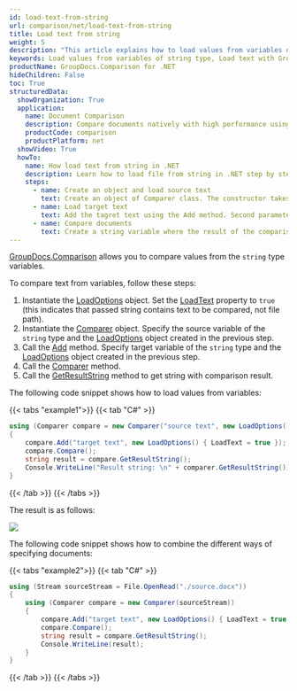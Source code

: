```yaml
---
id: load-text-from-string
url: comparison/net/load-text-from-string
title: Load text from string
weight: 5
description: "This article explains how to load values from variables of string type when using GroupDocs.Comparison for .NET."
keywords: Load values from variables of string type, Load text with GroupDocs.Comparison
productName: GroupDocs.Comparison for .NET
hideChildren: False
toc: True
structuredData:
  showOrganization: True
  application:
    name: Document Comparison
    description: Compare documents natively with high performance using C# language and GroupDocs.Comparison for .NET
    productCode: comparison
    productPlatform: net
  showVideo: True
  howTo:
    name: How load text from string in .NET
    description: Learn how to load file from string in .NET step by step
    steps:
      - name: Create an object and load source text
        text: Create an object of Comparer class. The constructor takes the source text by first parameter and a LoadOption object with LoadText parameter.
      - name: Load target text
        text: Add the tagret text using the Add method. Second parameter is a LoadOption object that contains LoadText = true.
      - name: Compare documents
        text: Create a string variable where the result of the comparison will be placed.
---
```


[GroupDocs.Comparison](https://products.groupdocs.com/comparison/net) allows you to compare values from the `string` type variables.

To compare text from variables, follow these steps:

1.  Instantiate the [LoadOptions](https://reference.groupdocs.com/net/comparison/groupdocs.comparison.options/loadoptions) object. Set the [LoadText](https://reference.groupdocs.com/comparison/net/groupdocs.comparison.options/loadoptions/properties/loadtext) property to `true` (this indicates that passed string contains text to be compared, not file path).
2.  Instantiate the [Comparer](https://reference.groupdocs.com/net/comparison/groupdocs.comparison/comparer) object. Specify the source variable of the `string` type and the [LoadOptions](https://reference.groupdocs.com/net/comparison/groupdocs.comparison.options/loadoptions) object created in the previous step.
3.  Call the [Add](https://reference.groupdocs.com/net/comparison/groupdocs.comparison/comparer/methods/add/index) method. Specify target variable of the `string` type and the [LoadOptions](https://reference.groupdocs.com/net/comparison/groupdocs.comparison.options/loadoptions) object created in the previous step.
4.  Call the [Comparer](https://reference.groupdocs.com/net/comparison/groupdocs.comparison/comparer) method.
5.  Call the [GetResultString](https://reference.groupdocs.com/comparison/net/groupdocs.comparison/comparer/methods/getresultstring) method to get string with comparison result.

The following code snippet shows how to load values from variables:

{{< tabs "example1">}}
{{< tab "C#" >}}
```csharp
using (Comparer compare = new Comparer("source text", new LoadOptions() { LoadText = true }))
{
    compare.Add("target text", new LoadOptions() { LoadText = true });
    compare.Compare();
    string result = compare.GetResultString();
    Console.WriteLine("Result string: \n" + comparer.GetResultString());
}
```
{{< /tab >}}
{{< /tabs >}}

The result is as follows:

![](/comparison/net/images/load-text-from-string.png)

The following code snippet shows how to combine the different ways of specifying documents:

{{< tabs "example2">}}
{{< tab "C#" >}}
```csharp
using (Stream sourceStream = File.OpenRead("./source.docx"))
{
    using (Comparer compare = new Comparer(sourceStream))
    {
        compare.Add("target text", new LoadOptions() { LoadText = true });
        compare.Compare();
        string result = compare.GetResultString();
        Console.WriteLine(result);
    }
}
```
{{< /tab >}}
{{< /tabs >}}